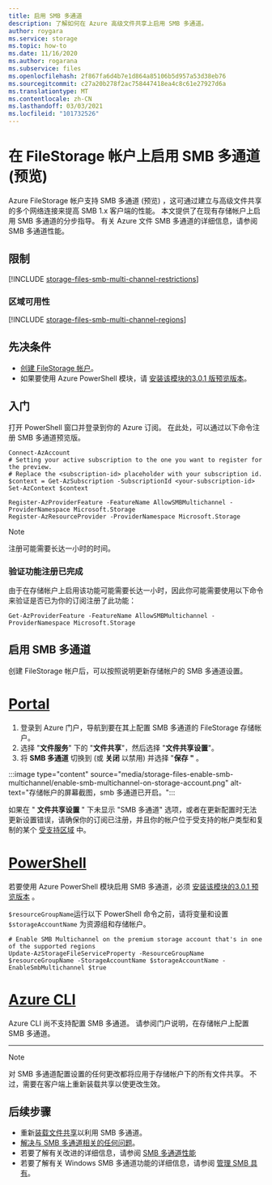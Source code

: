 ```yaml
---
title: 启用 SMB 多通道
description: 了解如何在 Azure 高级文件共享上启用 SMB 多通道。
author: roygara
ms.service: storage
ms.topic: how-to
ms.date: 11/16/2020
ms.author: rogarana
ms.subservice: files
ms.openlocfilehash: 2f867fa6d4b7e1d864a85106b5d957a53d38eb76
ms.sourcegitcommit: c27a20b278f2ac758447418ea4c8c61e27927d6a
ms.translationtype: MT
ms.contentlocale: zh-CN
ms.lasthandoff: 03/03/2021
ms.locfileid: "101732526"
---
```

# <a name="enable-smb-multichannel-on-a-filestorage-account-preview"></a>在 FileStorage 帐户上启用 SMB 多通道 (预览)  

Azure FileStorage 帐户支持 SMB 多通道 (预览) ，这可通过建立与高级文件共享的多个网络连接来提高 SMB 1.x 客户端的性能。 本文提供了在现有存储帐户上启用 SMB 多通道的分步指导。 有关 Azure 文件 SMB 多通道的详细信息，请参阅 SMB 多通道性能。

## <a name="limitations"></a>限制

[!INCLUDE [storage-files-smb-multi-channel-restrictions](../../../includes/storage-files-smb-multi-channel-restrictions.md)]

### <a name="regional-availability"></a>区域可用性

[!INCLUDE [storage-files-smb-multi-channel-regions](../../../includes/storage-files-smb-multi-channel-regions.md)]

## <a name="prerequisites"></a>先决条件

- [创建 FileStorage 帐户](./storage-how-to-create-file-share.md)。
- 如果要使用 Azure PowerShell 模块，请 [安装该模块的3.0.1 版预览版本](https://www.powershellgallery.com/packages/Az.Storage/3.0.1-preview)。

## <a name="getting-started"></a>入门

打开 PowerShell 窗口并登录到你的 Azure 订阅。 在此处，可以通过以下命令注册 SMB 多通道预览版。

```azurepowershell
Connect-AzAccount
# Setting your active subscription to the one you want to register for the preview. 
# Replace the <subscription-id> placeholder with your subscription id. 
$context = Get-AzSubscription -SubscriptionId <your-subscription-id> 
Set-AzContext $context

Register-AzProviderFeature -FeatureName AllowSMBMultichannel -ProviderNamespace Microsoft.Storage 
Register-AzResourceProvider -ProviderNamespace Microsoft.Storage 
```

> [!NOTE]
> 注册可能需要长达一小时的时间。

### <a name="verify-that-feature-registration-is-complete"></a>验证功能注册已完成

由于在存储帐户上启用该功能可能需要长达一小时，因此你可能需要使用以下命令来验证是否已为你的订阅注册了此功能：

```azurepowershell
Get-AzProviderFeature -FeatureName AllowSMBMultichannel -ProviderNamespace Microsoft.Storage
```


## <a name="enable-smb-multichannel"></a>启用 SMB 多通道 
创建 FileStorage 帐户后，可以按照说明更新存储帐户的 SMB 多通道设置。

# <a name="portal"></a>[Portal](#tab/azure-portal)
1. 登录到 Azure 门户，导航到要在其上配置 SMB 多通道的 FileStorage 存储帐户。
1. 选择 "**文件服务**" 下的 "**文件共享**"，然后选择 "**文件共享设置**"。
1. 将 **SMB 多通道** 切换到 (或 **关闭** 以禁用) 并选择 "**保存** **"** 。

:::image type="content" source="media/storage-files-enable-smb-multichannel/enable-smb-multichannel-on-storage-account.png" alt-text="存储帐户的屏幕截图，smb 多通道已开启。":::

如果在 " **文件共享设置** " 下未显示 "SMB 多通道" 选项，或者在更新配置时无法更新设置错误，请确保你的订阅已注册，并且你的帐户位于受支持的帐户类型和复制的某个 [受支持区域](#regional-availability) 中。

# <a name="powershell"></a>[PowerShell](#tab/azure-powershell)

若要使用 Azure PowerShell 模块启用 SMB 多通道，必须 [安装该模块的3.0.1 预览版本](https://www.powershellgallery.com/packages/Az.Storage/3.0.1-preview) 。

`$resourceGroupName`运行以下 PowerShell 命令之前，请将变量和设置 `$storageAccountName` 为资源组和存储帐户。

```azurepowershell
# Enable SMB Multichannel on the premium storage account that's in one of the supported regions
Update-AzStorageFileServiceProperty -ResourceGroupName $resourceGroupName -StorageAccountName $storageAccountName -EnableSmbMultichannel $true 
```

# <a name="azure-cli"></a>[Azure CLI](#tab/azure-cli)
Azure CLI 尚不支持配置 SMB 多通道。 请参阅门户说明，在存储帐户上配置 SMB 多通道。

---

> [!NOTE]
> 对 SMB 多通道配置设置的任何更改都将应用于存储帐户下的所有文件共享。 不过，需要在客户端上重新装载共享以使更改生效。


## <a name="next-steps"></a>后续步骤 

- 重新[装载文件共享](storage-how-to-use-files-windows.md)以利用 SMB 多通道。
- [解决与 SMB 多通道相关的任何问题](storage-troubleshooting-files-performance.md#smb-multichannel-option-not-visible-under-file-share-settings)。
- 若要了解有关改进的详细信息，请参阅 [SMB 多通道性能](storage-files-smb-multichannel-performance.md)
 - 若要了解有关 Windows SMB 多通道功能的详细信息，请参阅 [管理 SMB 具有](/azure-stack/hci/manage/manage-smb-multichannel)。